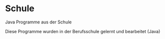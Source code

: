 # Schule
Java Programme aus der Schule


Diese Programme wurden in der Berufsschule gelernt und bearbeitet 
(Java)
